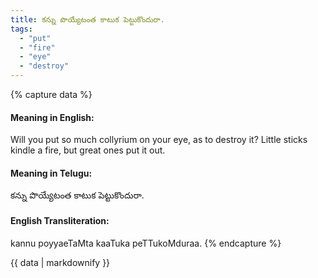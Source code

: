 ```yaml
---
title: కన్ను పొయ్యేటంత కాటుక పెట్టుకొందురా.
tags:
  - "put"
  - "fire"
  - "eye"
  - "destroy"
---
```


{% capture data %}
#### Meaning in English:
Will you put so much collyrium on your eye, as to destroy it?
Little sticks kindle a fire, but great ones put it out.

#### Meaning in Telugu:
కన్ను పొయ్యేటంత కాటుక పెట్టుకొందురా.

#### English Transliteration:
kannu poyyaeTaMta kaaTuka peTTukoMduraa.
{% endcapture %}

{{ data | markdownify }}

